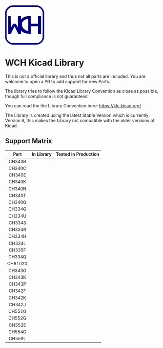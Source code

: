 ![WCH Library Logo](/resources/logo.png)

# WCH Kicad Library

This is not a official library and thus not all parts are included. You are welcome to open a PR to add support for new Parts.

The library tries to follow the Kicad Library Convention as close as possible, though full compliance is not guaranteed.

You can read the the Library Convention here: <https://klc.kicad.org/>

The Library is created using the latest Stable Version which is currently Version 6, this makes the Library not compatible with the older versions of Kicad. 


## Support Matrix 

| **Part** | **In Library** | **Tested in Production** |
|:--------:|:--------------:|:------------------------:|
| CH340B   |                |                          |
| CH340C   |                |                          |
| CH340E   |                |                          |
| CH340K   |                |                          |
| CH340N   |                |                          |
| CH340T   |                |                          |
| CH340G   |                |                          |
| CH334G   |                |                          |
| CH334U   |                |                          |
| CH334S   |                |                          |
| CH334R   |                |                          |
| CH334H   |                |                          |
| CH334L   |                |                          |
| CH335F   |                |                          |
| CH334Q   |                |                          |
| CH9102X  |                |                          |
| CH343G   |                |                          |
| CH343K   |                |                          |
| CH343P   |                |                          |
| CH342F   |                |                          |
| CH342K   |                |                          |
| CH342J   |                |                          |
| CH551G   |                |                          |
| CH552G   |                |                          |
| CH552E   |                |                          |
| CH554G   |                |                          |
| CH559L   |                |                          |
